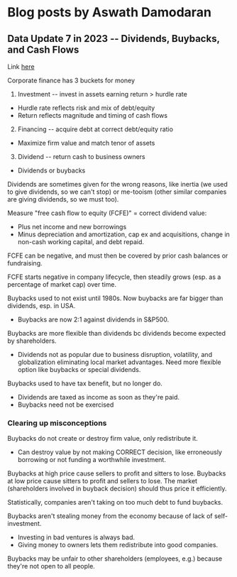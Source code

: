 # Blog posts by Aswath Damodaran

## Data Update 7 in 2023 -- Dividends, Buybacks, and Cash Flows

Link [here](https://aswathdamodaran.blogspot.com/2023/03/data-update-7-for-2023-dividends.html)

Corporate finance has 3 buckets for money
1. Investment -- invest in assets earning return > hurdle rate
  * Hurdle rate reflects risk and mix of debt/equity
  * Return reflects magnitude and timing of cash flows
2. Financing -- acquire debt at correct debt/equity ratio
  * Maximize firm value and match tenor of assets
3. Dividend -- return cash to business owners
  * Dividends or buybacks

Dividends are sometimes given for the wrong reasons, like inertia 
(we used to give dividends, so we can't stop) or me-tooism (other 
similar companies are giving dividends, so we must too).

Measure "free cash flow to equity (FCFE)" = correct dividend value:
  * Plus net income and new borrowings
  * Minus depreciation and amortization, cap ex and acquisitions, 
  change in non-cash working capital, and debt repaid.

FCFE can be negative, and must then be covered by prior cash balances 
or fundraising.

FCFE starts negative in company lifecycle, then steadily grows 
(esp. as a percentage of market cap) over time.

Buybacks used to not exist until 1980s. Now buybacks are far bigger 
than dividends, esp. in USA.
  * Buybacks are now 2:1 against dividends in S&P500.

Buybacks are more flexible than dividends bc dividends become 
expected by shareholders.
  * Dividends not as popular due to business disruption, volatility, 
  and globalization eliminating local market advantages. Need more 
  flexible option like buybacks or special dividends.

Buybacks used to have tax benefit, but no longer do.
  * Dividends are taxed as income as soon as they're paid.
  * Buybacks need not be exercised

### Clearing up misconceptions

Buybacks do not create or destroy firm value, only redistribute it.
  * Can destroy value by not making CORRECT decision, like 
  erroneously borrowing or not funding a worthwhile investment.

Buybacks at high price cause sellers to profit and sitters to lose. 
Buybacks at low price cause sitters to profit and sellers to lose. 
The market (shareholders involved in buyback decision) should thus 
price it efficiently.

Statistically, companies aren't taking on too much debt to fund 
buybacks.

Buybacks aren't stealing money from the economy because of lack of 
self-investment.
  * Investing in bad ventures is always bad.
  * Giving money to owners lets them redistribute into good companies.

Buybacks may be unfair to other shareholders (employees, e.g.) 
because they're not open to all people.
